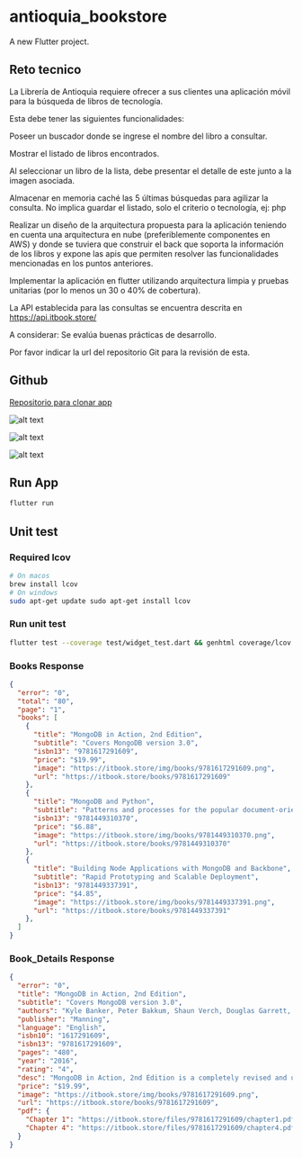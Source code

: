 # antioquia_bookstore

A new Flutter project.

## Reto tecnico
La Librería de Antioquia requiere ofrecer a sus clientes una aplicación móvil para la búsqueda de libros de tecnología.

 

Esta debe tener las siguientes funcionalidades:

 

Poseer un buscador donde se ingrese el nombre del libro a consultar.

Mostrar el listado de libros encontrados.

Al seleccionar un libro de la lista, debe presentar el detalle de este junto a la imagen asociada.

Almacenar en memoria caché las 5 últimas búsquedas para agilizar la consulta. No implica guardar el listado, solo el criterio o tecnología, ej: php

 

Realizar un diseño de la arquitectura propuesta para la aplicación teniendo en cuenta una arquitectura en nube (preferiblemente componentes en AWS) y donde se tuviera que construir el back que soporta la información de los libros y expone las apis que permiten resolver las funcionalidades mencionadas en los puntos anteriores.

 

Implementar la aplicación en flutter utilizando arquitectura limpia y pruebas unitarias (por lo menos un 30 o 40% de cobertura).

 

La API establecida para las consultas se encuentra descrita en https://api.itbook.store/

  

A considerar: Se evalúa buenas prácticas de desarrollo.

 

Por favor indicar la url del repositorio Git para la revisión de esta.

## Github

[Repositorio para clonar app ](https://github.com/renteriajhony/antioquia_books_store)

![alt text](https://github.com/renteriajhony/antioquia_books_store/blob/main/resource/1.png?raw=true)

![alt text](https://github.com/renteriajhony/antioquia_books_store/blob/main/resource/2.png?raw=true)

![alt text](https://github.com/renteriajhony/antioquia_books_store/blob/main/resource/6.png?raw=true)


## Run App
```bash
flutter run
```

## Unit test
### Required lcov 

```bash
# On macos 
brew install lcov  
# On windows 
sudo apt-get update sudo apt-get install lcov
```

### Run unit test
```bash
flutter test --coverage test/widget_test.dart && genhtml coverage/lcov.info -o coverage/html && open coverage/html/index.html
```


### Books Response

```json
{
  "error": "0",
  "total": "80",
  "page": "1",
  "books": [
    {
      "title": "MongoDB in Action, 2nd Edition",
      "subtitle": "Covers MongoDB version 3.0",
      "isbn13": "9781617291609",
      "price": "$19.99",
      "image": "https://itbook.store/img/books/9781617291609.png",
      "url": "https://itbook.store/books/9781617291609"
    },
    {
      "title": "MongoDB and Python",
      "subtitle": "Patterns and processes for the popular document-oriented database",
      "isbn13": "9781449310370",
      "price": "$6.88",
      "image": "https://itbook.store/img/books/9781449310370.png",
      "url": "https://itbook.store/books/9781449310370"
    },
    {
      "title": "Building Node Applications with MongoDB and Backbone",
      "subtitle": "Rapid Prototyping and Scalable Deployment",
      "isbn13": "9781449337391",
      "price": "$4.85",
      "image": "https://itbook.store/img/books/9781449337391.png",
      "url": "https://itbook.store/books/9781449337391"
    },
  ]
}

```
### Book_Details Response

```json
{
  "error": "0",
  "title": "MongoDB in Action, 2nd Edition",
  "subtitle": "Covers MongoDB version 3.0",
  "authors": "Kyle Banker, Peter Bakkum, Shaun Verch, Douglas Garrett, Tim Hawkins",
  "publisher": "Manning",
  "language": "English",
  "isbn10": "1617291609",
  "isbn13": "9781617291609",
  "pages": "480",
  "year": "2016",
  "rating": "4",
  "desc": "MongoDB in Action, 2nd Edition is a completely revised and updated version. It introduces MongoDB 3.0 and the document-oriented database model. This perfectly paced book gives you both the big picture you&#039;ll need as a developer and enough low-level detail to satisfy system engineers.MongoDB in ...",
  "price": "$19.99",
  "image": "https://itbook.store/img/books/9781617291609.png",
  "url": "https://itbook.store/books/9781617291609",
  "pdf": {
    "Chapter 1": "https://itbook.store/files/9781617291609/chapter1.pdf",
    "Chapter 4": "https://itbook.store/files/9781617291609/chapter4.pdf"
  }
}
```